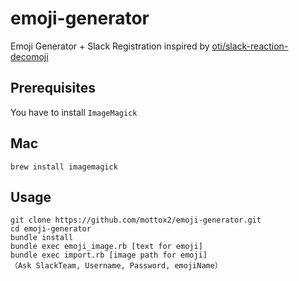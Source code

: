 # emoji-generator

Emoji Generator + Slack Registration inspired by [oti/slack-reaction-decomoji](https://github.com/oti/slack-reaction-decomoji)

## Prerequisites
You have to install `ImageMagick`

## Mac
```
brew install imagemagick
```

## Usage
```
git clone https://github.com/mottox2/emoji-generator.git
cd emoji-generator
bundle install
bundle exec emoji_image.rb [text for emoji]
bundle exec import.rb [image path for emoji]
（Ask SlackTeam, Username, Password, emojiName）
```
